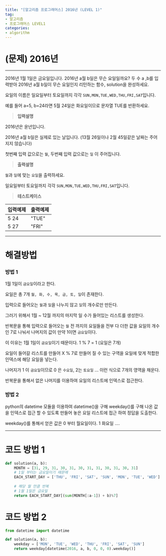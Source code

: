 ```yaml
---
title: "[알고리즘 프로그래머스] 2016년 (LEVEL 1)"
tag:
- 알고리즘
- 프로그래머스 LEVEL1
categories:
- algorithm
---
```


# (문제) 2016년
---

2016년 1월 1일은 금요일입니다. 2016년 a월 b일은 무슨 요일일까요? 두 수 a ,b를 입력받아 2016년 a월 b일이 무슨 요일인지 리턴하는 함수, solution을 완성하세요.

요일의 이름은 일요일부터 토요일까지 각각 `SUN,MON,TUE,WED,THU,FRI,SAT`입니다.

예를 들어 a=5, b=24라면 5월 24일은 화요일이므로 문자열 TUE를 반환하세요.


> **입력설명**

2016년은 윤년입니다.

2016년 a월 b일은 실제로 있는 날입니다. (13월 26일이나 2월 45일같은 날짜는 주어지지 않습니다)

첫번째 입력 값으로는 `월`, 두번째 입력 값으로는 `일` 이 주어집니다.

> **출력설명**

`월`과 `일`에 맞는 `요일`을 출력하세요.

일요일부터 토요일까지 각각 `SUN,MON,TUE,WED,THU,FRI,SAT`입니다.

> **테스트케이스**
 

| 입력예제 | 출력예제 |
| -------- | -------- | 
| 5	24 | "TUE" | 
| 5 27 | "FRI" | 

---
# 해결방법

### 방법 1

1월 1일이 `금요일`이라고 한다.

요일은 총 7개 `월, 화, 수, 목, 금, 토, 일`이 존재한다.

입력으로 들어오는 `월`과 `일`을 나누지 않고 `일`의 개수로만 만든다.

그러기 위해서 1월 ~ 12월 까지의 마지막 일 수가 들어있는 리스트를 생성한다.

반복문을 통해 입력으로 들어오는 `월` 전 까지의 요일들을 전부 다 더한 값을 요일의 개수인 7로 나눠서 나머지의 값이 만약 1이면 `금요일`이다.

이 이유는 1월 1일이 `금요일`이기 때문이다. 1 % 7 = 1 (요일은 7개)

요일이 들어갈 리스트를 만들어 X % 7로 만들어 질 수 있는 구역을 요일에 맞게 적합한 인덱스에 해당 요일을 넣는다.

나머지가 1 이 `금요일`이므로 0 은 `수요일`, 2는 `토요일` ... 이런 식으로 7개의 영역을 채운다.

반복문을 통해서 없은 나머지를 이용하여 요일의 리스트에 인덱스로 접근한다.


### 방법 2

python의 datetime 모듈을 이용하여 datetime()을 구해 weekday()를 구해 나온 값을 인덱스로 접근 할 수 있도록 만들어 놓은 요일 리스트에 접근 하여 정답을 도출한다.

weekday()를 통해서 얻은 값은  0 부터 월요일이다. 1 화요일 ....

---

# 코드 방법 1
```python
def solution(a, b):
    MONTH = [31, 29, 31, 30, 31, 30, 31, 31, 30, 31, 30, 31]
    # 1일 부터는 금요일이기 때문에
    EACH_START_DAY = ['THU', 'FRI', 'SAT', 'SUN', 'MON', 'TUE', 'WED']
    
    # 해당 월 만큼 반복
    # 1월 1일은 금요일
    return EACH_START_DAY[(sum(MONTH[:a-1]) + b)%7]
```

# 코드 방법 2
```python
from datetime import datetime

def solution(a, b):
    weekday = ['MON', 'TUE', 'WED', 'THU', 'FRI', 'SAT', 'SUN']
    return weekday[datetime(2016, a, b, 0, 0, 0).weekday()]
```
